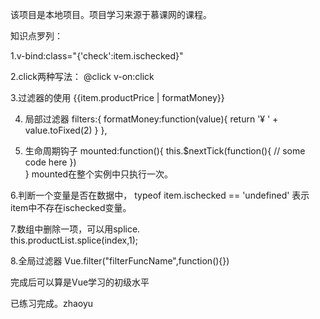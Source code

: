 该项目是本地项目。项目学习来源于慕课网的课程。

知识点罗列：

1.v-bind:class="{'check':item.ischecked}"

2.click两种写法： @click   v-on:click 

3.过滤器的使用 {{item.productPrice | formatMoney}}

4.  局部过滤器
    filters:{
        formatMoney:function(value){
            return '¥ ' + value.toFixed(2)
        }
    },
    
5. 生命周期钩子 mounted:function(){
        this.$nextTick(function(){
           // some code here
        })      
    }
    mounted在整个实例中只执行一次。
    
6.判断一个变量是否在数据中， typeof item.ischecked == 'undefined' 表示item中不存在ischecked变量。

7.数组中删除一项，可以用splice.   
    this.productList.splice(index,1);
    
8.全局过滤器 Vue.filter("filterFuncName",function(){})

完成后可以算是Vue学习的初级水平

已练习完成。zhaoyu 